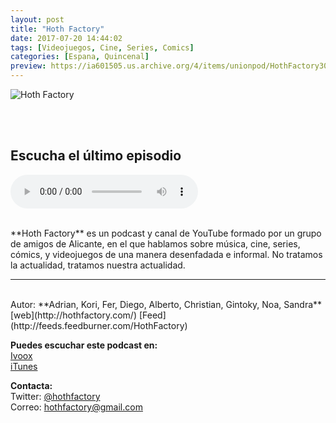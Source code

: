 ```yaml
---
layout: post
title: "Hoth Factory"
date: 2017-07-20 14:44:02
tags: [Videojuegos, Cine, Series, Comics]
categories: [Espana, Quincenal]
preview: https://ia601505.us.archive.org/4/items/unionpod/HothFactory300.jpg
---
```


![Hoth Factory](https://ia601505.us.archive.org/4/items/unionpod/HothFactory500.jpg)

<br/>
<br/>

## Escucha el último episodio

<!--reproductor-feed=http://feeds.feedburner.com/HothFactory-->
<!--reproductor-start-->
<audio id="audio" preload="auto" controls="" src="http://feedproxy.google.com/~r/HothFactory/~5/3IDrgh5_Npg/Hoth%20Factory%20233.mp3"></audio>
<!--reproductor-end-->

<br/>  
**Hoth Factory** es un podcast y canal de YouTube formado por un grupo de amigos de Alicante, en el que hablamos sobre música, cine, series, cómics, y videojuegos de una manera desenfadada e informal. No tratamos la actualidad, tratamos nuestra actualidad.

_ _ _
<br>
Autor: **Adrian, Kori, Fer, Diego, Alberto, Christian, Gintoky, Noa, Sandra**  
[web](http://hothfactory.com/)  
[Feed](http://feeds.feedburner.com/HothFactory)  


**Puedes escuchar este podcast en:**  
[Ivoox](http://www.ivoox.com/podcast-hoth-factory_sq_f121966_1.html)  
[iTunes](https://itunes.apple.com/es/podcast/hoth-factory/id1011200604)  


**Contacta:**  
Twitter: [@hothfactory](https://twitter.com/hothfactory)  
Correo: [hothfactory@gmail.com](mailto:hothfactory@gmail.com)  

